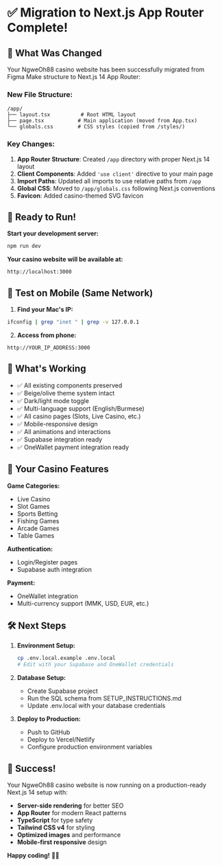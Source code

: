# ✅ Migration to Next.js App Router Complete!

## 🎯 What Was Changed

Your NgweOh88 casino website has been successfully migrated from Figma Make structure to Next.js 14 App Router:

### **New File Structure:**
```
/app/
├── layout.tsx          # Root HTML layout
├── page.tsx           # Main application (moved from App.tsx)
└── globals.css        # CSS styles (copied from /styles/)
```

### **Key Changes:**
1. **App Router Structure**: Created `/app` directory with proper Next.js 14 layout
2. **Client Components**: Added `'use client'` directive to your main page
3. **Import Paths**: Updated all imports to use relative paths from `/app`
4. **Global CSS**: Moved to `/app/globals.css` following Next.js conventions
5. **Favicon**: Added casino-themed SVG favicon

## 🚀 Ready to Run!

**Start your development server:**
```bash
npm run dev
```

**Your casino website will be available at:**
```
http://localhost:3000
```

## 📱 Test on Mobile (Same Network)

1. **Find your Mac's IP:**
```bash
ifconfig | grep "inet " | grep -v 127.0.0.1
```

2. **Access from phone:**
```
http://YOUR_IP_ADDRESS:3000
```

## 🔧 What's Working

- ✅ All existing components preserved
- ✅ Beige/olive theme system intact
- ✅ Dark/light mode toggle
- ✅ Multi-language support (English/Burmese)
- ✅ All casino pages (Slots, Live Casino, etc.)
- ✅ Mobile-responsive design
- ✅ All animations and interactions
- ✅ Supabase integration ready
- ✅ OneWallet payment integration ready

## 🎰 Your Casino Features

**Game Categories:**
- Live Casino
- Slot Games  
- Sports Betting
- Fishing Games
- Arcade Games
- Table Games

**Authentication:**
- Login/Register pages
- Supabase auth integration

**Payment:**
- OneWallet integration
- Multi-currency support (MMK, USD, EUR, etc.)

## 🛠️ Next Steps

1. **Environment Setup:**
   ```bash
   cp .env.local.example .env.local
   # Edit with your Supabase and OneWallet credentials
   ```

2. **Database Setup:**
   - Create Supabase project
   - Run the SQL schema from SETUP_INSTRUCTIONS.md
   - Update .env.local with your database credentials

3. **Deploy to Production:**
   - Push to GitHub
   - Deploy to Vercel/Netlify
   - Configure production environment variables

## 🎉 Success!

Your NgweOh88 casino website is now running on a production-ready Next.js 14 setup with:
- **Server-side rendering** for better SEO
- **App Router** for modern React patterns  
- **TypeScript** for type safety
- **Tailwind CSS v4** for styling
- **Optimized images** and performance
- **Mobile-first responsive** design

**Happy coding!** 🎰✨